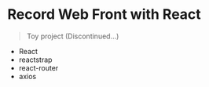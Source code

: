 # Record Web Front with React

> Toy project (Discontinued...)

* React
* reactstrap
* react-router
* axios

